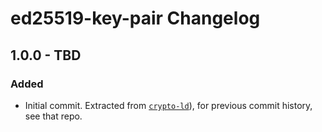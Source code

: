 # ed25519-key-pair Changelog

## 1.0.0 - TBD

### Added
- Initial commit. Extracted from [`crypto-ld`](https://github.com/digitalbazaar/crypto-ld)),
  for previous commit history, see that repo.
